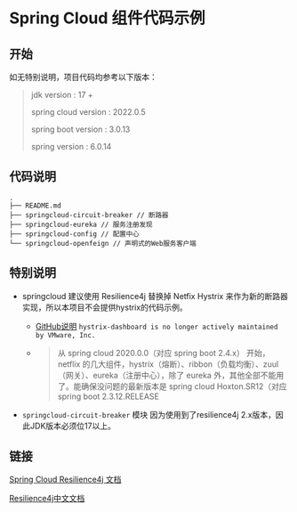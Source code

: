 # Spring Cloud 组件代码示例

## 开始

如无特别说明，项目代码均参考以下版本：

> jdk version : 17 +
>
> spring cloud version : 2022.0.5
>
> spring boot version : 3.0.13
>
> spring version : 6.0.14

## 代码说明

```text
.
├── README.md
├── springcloud-circuit-breaker // 断路器
├── springcloud-eureka // 服务注册发现
├── springcloud-config // 配置中心
└── springcloud-openfeign // 声明式的Web服务客户端
```

## 特别说明

* springcloud 建议使用 Resilience4j 替换掉 Netfix Hystrix 来作为新的断路器实现，所以本项目不会提供hystrix的代码示例。

  * [GitHub说明]([https://github.com/spring-attic/hystrix-dashboard) `hystrix-dashboard is no longer actively maintained by VMware, Inc.`
  
  * > 从 spring cloud 2020.0.0（对应 spring boot 2.4.x） 开始，netflix 的几大组件，hystrix（熔断）、ribbon（负载均衡）、zuul（网关）、eureka（注册中心），除了 eureka 外，其他全部不能用了。能确保没问题的最新版本是 spring cloud Hoxton.SR12（对应 spring boot 2.3.12.RELEASE
  
* `springcloud-circuit-breaker` 模块 因为使用到了resilience4j 2.x版本，因此JDK版本必须位17以上。

## 链接

[Spring Cloud Resilience4j 文档](https://spring.io/projects/spring-cloud-circuitbreaker)

[Resilience4j中文文档](https://github.com/lmhmhl/Resilience4j-Guides-Chinese/blob/main/getting-start/Introduction.md)
